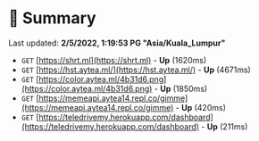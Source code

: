 # 📖 Summary
Last updated: **2/5/2022, 1:19:53 PG "Asia/Kuala_Lumpur"**

- `GET` [https://shrt.ml](https://shrt.ml) - **Up** (1620ms)
- `GET` [https://hst.aytea.ml/](https://hst.aytea.ml/) - **Up** (4671ms)
- `GET` [https://color.aytea.ml/4b31d6.png](https://color.aytea.ml/4b31d6.png) - **Up** (1850ms)
- `GET` [https://memeapi.aytea14.repl.co/gimme](https://memeapi.aytea14.repl.co/gimme) - **Up** (420ms)
- `GET` [https://teledrivemy.herokuapp.com/dashboard](https://teledrivemy.herokuapp.com/dashboard) - **Up** (211ms)

